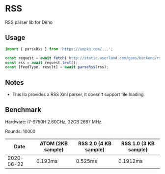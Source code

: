 # RSS
RSS parser lib for Deno

## Usage

``` typescript
import { parseRss } from 'https://unpkg.com/...';

const request = await fetch('http://static.userland.com/gems/backend/rssTwoExample2.xml');
const rss = await request.text();
const [feedType, result] = await parseRss(rss);

```

## Notes
- This lib provides a RSS Xml parser, it doesn't support file loading.

## Benchmark
Hardware: i7-9750H 2.60GHz, 32GB 2667 MHz.

Rounds: 10000

|Date | ATOM (2KB sample) | RSS 2.0 (4 KB sample) | RSS 1.0 (3 KB sample) |
|-|-|-|-|
| 2020-06-22| 0.193ms| 0.525ms | 0.1912ms

